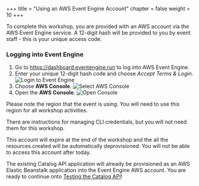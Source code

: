 +++
title = "Using an AWS Event Engine Account"
chapter = false
weight = 10
+++

To complete this workshop, you are provided with an AWS account via the AWS Event Engine service. A 12-digit hash will be provided to you by event staff - this is your unique access code.

### Logging into Event Engine

1. Go to https://dashboard.eventengine.run to log into AWS Event Engine.
1. Enter your unique 12-digit hash code and choose *Accept Terms & Login*.
    ![Login to Event Engine](/images/ee-login.png)
1. Choose **AWS Console**.
    ![Select AWS Console](/images/ee-console.png)
1. Open the **AWS Console**.
    ![Open Console](/images/ee-open-console.png)

Please note the region that the event is using. You will need to use this region for all workshop activities.

There are instructions for managing CLI credentials, but you will not need them for this workshop.

This account will expire at the end of the workshop and the all the resources created will be automatically deprovisioned. You will not be able to access this account after today.

The existing Catalog API application will already be provisioned as an AWS Elastic Beanstalk application into the Event Engine AWS account. You are ready to continue onto [Testing the Catalog API](./30_testing.html)!